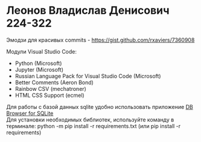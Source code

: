 # Леонов Владислав Денисович 224-322 

Эмодзи для красивых commits - https://gist.github.com/rxaviers/7360908

Модули Visual Studio Code:
- Python (Microsoft)
- Jupyter (Microsoft)
- Russian Language Pack for Visual Studio Code (Microsoft)
- Better Comments (Aeron Bond)
- Rainbow CSV (mechatroner)
- HTML CSS Support (ecmel)


Для работы с базой данных sqlite удобно использовать приложение [DB Browser for SQLite](https://sqlitebrowser.org/dl/)      
Для установки необходимых библиотек, используйте команду в терминале: python -m pip install -r requirements.txt (или pip install -r requirements)     
